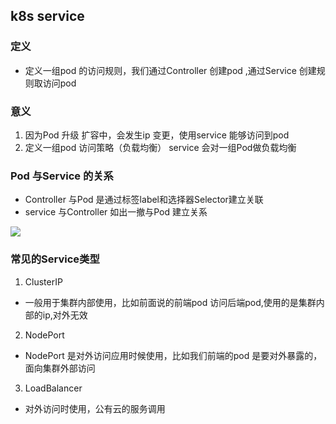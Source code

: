 ## k8s service

### 定义
- 定义一组pod 的访问规则，我们通过Controller 创建pod ,通过Service 创建规则取访问pod

### 意义
1. 因为Pod 升级 扩容中，会发生ip 变更，使用service 能够访问到pod
2. 定义一组pod 访问策略（负载均衡）
service 会对一组Pod做负载均衡

### Pod 与Service 的关系

- Controller 与Pod 是通过标签label和选择器Selector建立关联
- service 与Controller 如出一撤与Pod 建立关系

![](https://img2020.cnblogs.com/blog/1526344/202101/1526344-20210127142548589-193102498.png)


### 常见的Service类型

1. ClusterIP
- 一般用于集群内部使用，比如前面说的前端pod 访问后端pod,使用的是集群内部的ip,对外无效

2. NodePort
- NodePort 是对外访问应用时候使用，比如我们前端的pod 是要对外暴露的，面向集群外部访问

3. LoadBalancer
- 对外访问时使用，公有云的服务调用